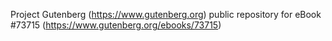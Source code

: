Project Gutenberg (https://www.gutenberg.org) public repository for eBook #73715 (https://www.gutenberg.org/ebooks/73715)
